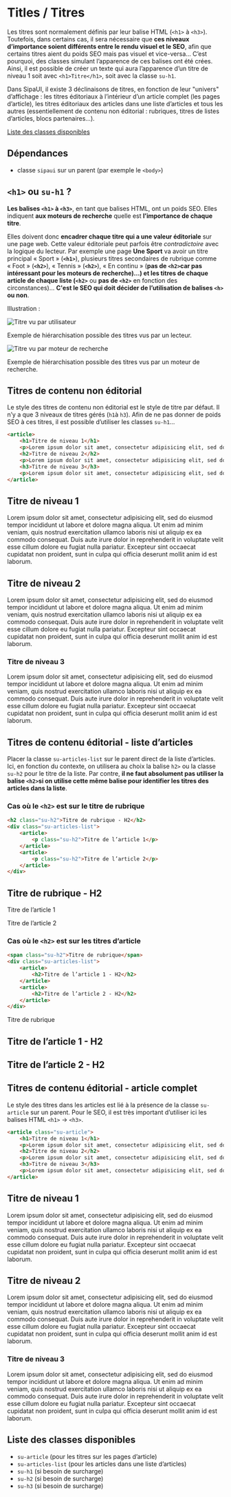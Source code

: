 # Titles / Titres

Les titres sont normalement définis par leur balise HTML (`<h1>` à `<h3>`). Toutefois, dans certains cas, il sera nécessaire que **ces niveaux d’importance soient différents entre le rendu visuel et le SEO**, afin que certains titres aient du poids SEO mais pas visuel et vice-versa… C’est pourquoi, des classes simulant l’apparence de ces balises ont été crées. Ainsi, il est possible de créer un texte qui aura l’apparence d’un titre de niveau 1 soit avec `<h1>Titre</h1>`, soit avec la classe `su-h1`.

Dans SipaUI, il existe 3 déclinaisons de titres, en fonction de leur "univers" d’affichage&nbsp;: les titres éditoriaux à l’intérieur d’un article complet (les pages d’article), les titres éditoriaux des articles dans une liste d’articles et tous les autres (essentiellement de contenu non éditorial&nbsp;: rubriques, titres de listes d’articles, blocs partenaires…).

<a href="#liste-classes" target="_self" class="link-button">Liste des classes disponibles</a>


<div class="dependances">
																							
## Dépendances
- classe `sipaui` sur un parent (par exemple le `<body>`)

</div>

<!------------------–------------------–------------------–------------------–------------------–------------------–------------------–------------------–------------------– -->

## `<h1>` ou `su-h1` ?

**Les balises `<h1>` à `<h3>`**, en tant que balises HTML, ont un poids SEO. Elles indiquent **aux moteurs de recherche** quelle est **l’importance de chaque titre**.

Elles doivent donc **encadrer chaque titre qui a une valeur éditoriale** sur une page web. Cette valeur éditoriale peut parfois être *contradictoire* avec la logique du lecteur. Par exemple une page **Une Sport** va avoir un titre principal «&nbsp;Sport&nbsp;» (**`<h1>`**), plusieurs titres secondaires de rubrique comme «&nbsp;Foot&nbsp;» (**`<h2>`**), «&nbsp;Tennis&nbsp;» (**`<h2>`**), «&nbsp;En continu&nbsp;» (**pas de `<h2>`**car pas intéressant pour les moteurs de recherche)…) et les titres de chaque article de chaque liste (**`<h2>`** ou **pas de `<h2>`** en fonction des circonstances)… **C'est le SEO qui doit décider de l’utilisation de balises `<h>` ou non**.

Illustration&nbsp;:

<div class="flex">
 <div>
 
![Titre vu par utilisateur](components/COMPONENTS/Titles/design/titraille__utilisateur.png)
<p class="legende">Exemple de hiérarchisation possible des titres vus par un lecteur.</p>

 </div>
 
 <div>

![Titre vu par moteur de recherche](components/COMPONENTS/Titles/design/titraille__robot.png)
<p class="legende">Exemple de hiérarchisation possible des titres vus par un moteur de recherche.</p>

 </div>
</div>


## Titres de contenu non éditorial

Le style des titres de contenu non éditorial est le style de titre par défaut. Il n’y a que 3 niveaux de titres gérés (`h1`à `h3`). Afin de ne pas donner de poids SEO à ces titres, il est possible d’utiliser les classes `su-h1`…

```html
<article>
    <h1>Titre de niveau 1</h1>
    <p>Lorem ipsum dolor sit amet, consectetur adipisicing elit, sed do eiusmod tempor incididunt ut labore et dolore magna aliqua. Ut enim ad minim veniam, quis nostrud exercitation ullamco laboris nisi ut aliquip ex ea commodo consequat. Duis aute irure dolor in reprehenderit in voluptate velit esse cillum dolore eu fugiat nulla pariatur. Excepteur sint occaecat cupidatat non proident, sunt in culpa qui officia deserunt mollit anim id est laborum.</p>
    <h2>Titre de niveau 2</h2>
    <p>Lorem ipsum dolor sit amet, consectetur adipisicing elit, sed do eiusmod tempor incididunt ut labore et dolore magna aliqua. Ut enim ad minim veniam, quis nostrud exercitation ullamco laboris nisi ut aliquip ex ea commodo consequat. Duis aute irure dolor in reprehenderit in voluptate velit esse cillum dolore eu fugiat nulla pariatur. Excepteur sint occaecat cupidatat non proident, sunt in culpa qui officia deserunt mollit anim id est laborum.</p>
    <h3>Titre de niveau 3</h3>
    <p>Lorem ipsum dolor sit amet, consectetur adipisicing elit, sed do eiusmod tempor incididunt ut labore et dolore magna aliqua. Ut enim ad minim veniam, quis nostrud exercitation ullamco laboris nisi ut aliquip ex ea commodo consequat. Duis aute irure dolor in reprehenderit in voluptate velit esse cillum dolore eu fugiat nulla pariatur. Excepteur sint occaecat cupidatat non proident, sunt in culpa qui officia deserunt mollit anim id est laborum.</p>
</article>
```

<div class="sipaui">
	<article>
	    <h1 class="su-h1">Titre de niveau 1</h1>
	    <p class="su-text-standard">Lorem ipsum dolor sit amet, consectetur adipisicing elit, sed do eiusmod tempor incididunt ut labore et dolore magna aliqua. Ut enim ad minim veniam, quis nostrud exercitation ullamco laboris nisi ut aliquip ex ea commodo consequat. Duis aute irure dolor in reprehenderit in voluptate velit esse cillum dolore eu fugiat nulla pariatur. Excepteur sint occaecat cupidatat non proident, sunt in culpa qui officia deserunt mollit anim id est laborum.</p>
	    <h2 class="su-h2">Titre de niveau 2</h2>
		<p>Lorem ipsum dolor sit amet, consectetur adipisicing elit, sed do eiusmod tempor incididunt ut labore et dolore magna aliqua. Ut enim ad minim veniam, quis nostrud exercitation ullamco laboris nisi ut aliquip ex ea commodo consequat. Duis aute irure dolor in reprehenderit in voluptate velit esse cillum dolore eu fugiat nulla pariatur. Excepteur sint occaecat cupidatat non proident, sunt in culpa qui officia deserunt mollit anim id est laborum.</p>
	    <h3 class="su-h3">Titre de niveau 3</h3>
	    <p>Lorem ipsum dolor sit amet, consectetur adipisicing elit, sed do eiusmod tempor incididunt ut labore et dolore magna aliqua. Ut enim ad minim veniam, quis nostrud exercitation ullamco laboris nisi ut aliquip ex ea commodo consequat. Duis aute irure dolor in reprehenderit in voluptate velit esse cillum dolore eu fugiat nulla pariatur. Excepteur sint occaecat cupidatat non proident, sunt in culpa qui officia deserunt mollit anim id est laborum.</p>
	</article>
</div>


<!------------------–------------------–------------------–------------------–------------------–------------------–------------------–------------------–------------------– -->


## Titres de contenu éditorial - liste d’articles

Placer la classe `su-articles-list` sur le parent direct de la liste d’articles. Ici, en fonction du contexte, on utilisera au choix la balise `h2>` ou la classe `su-h2` pour le titre de la liste. Par contre, **il ne faut absolument pas utiliser la balise `<h2>`si on utilise cette même balise pour identifier les titres des articles dans la liste**.

### Cas où le `<h2>` est sur le titre de rubrique

```html
<h2 class="su-h2">Titre de rubrique - H2</h2>
<div class="su-articles-list">
	<article>
    	<p class="su-h2">Titre de l’article 1</p>
	</article>
	<article>
    	<p class="su-h2">Titre de l’article 2</p>
    </article>
</div>
```

<div class="sipaui">
    <h2 class="su-h2">Titre de rubrique - H2</h2>
    <div class="su-articles-list">
    	<article>
	    	<p class="su-h2">Titre de l’article 1</p>
    	</article>
    	<article>
	    	<p class="su-h2">Titre de l’article 2</p>
	    </article>
    </div>
</div>

### Cas où le `<h2>` est sur les titres d’article

```html
<span class="su-h2">Titre de rubrique</span>
<div class="su-articles-list">
	<article>
    	<h2>Titre de l’article 1 - H2</h2>
	</article>
	<article>
    	<h2>Titre de l’article 2 - H2</h2>
    </article>
</div>
```

<div class="sipaui">
    <span class="su-h2">Titre de rubrique</span>
    <div class="su-articles-list">
    	<article>
	    	<h2>Titre de l’article 1 - H2</h2>
    	</article>
    	<article>
	    	<h2>Titre de l’article 2 - H2</h2>
	    </article>
    </div>
</div>

<!------------------–------------------–------------------–------------------–------------------–------------------–------------------–------------------–------------------– -->


## Titres de contenu éditorial - article complet

Le style des titres dans les articles est lié à la présence de la classe `su-article` sur un parent. Pour le SEO, il est très important d’utiliser ici les balises HTML `<h1>`&nbsp;->&nbsp;`<h3>`.

```html
<article class="su-article">
    <h1>Titre de niveau 1</h1>
    <p>Lorem ipsum dolor sit amet, consectetur adipisicing elit, sed do eiusmod tempor incididunt ut labore et dolore magna aliqua. Ut enim ad minim veniam, quis nostrud exercitation ullamco laboris nisi ut aliquip ex ea commodo consequat. Duis aute irure dolor in reprehenderit in voluptate velit esse cillum dolore eu fugiat nulla pariatur. Excepteur sint occaecat cupidatat non proident, sunt in culpa qui officia deserunt mollit anim id est laborum.</p>
    <h2>Titre de niveau 2</h2>
    <p>Lorem ipsum dolor sit amet, consectetur adipisicing elit, sed do eiusmod tempor incididunt ut labore et dolore magna aliqua. Ut enim ad minim veniam, quis nostrud exercitation ullamco laboris nisi ut aliquip ex ea commodo consequat. Duis aute irure dolor in reprehenderit in voluptate velit esse cillum dolore eu fugiat nulla pariatur. Excepteur sint occaecat cupidatat non proident, sunt in culpa qui officia deserunt mollit anim id est laborum.</p>
    <h3>Titre de niveau 3</h3>
    <p>Lorem ipsum dolor sit amet, consectetur adipisicing elit, sed do eiusmod tempor incididunt ut labore et dolore magna aliqua. Ut enim ad minim veniam, quis nostrud exercitation ullamco laboris nisi ut aliquip ex ea commodo consequat. Duis aute irure dolor in reprehenderit in voluptate velit esse cillum dolore eu fugiat nulla pariatur. Excepteur sint occaecat cupidatat non proident, sunt in culpa qui officia deserunt mollit anim id est laborum.</p>
</article>
```

<div class="sipaui">
	<article class="su-article">
	    <h1>Titre de niveau 1</h1>
	    <p>Lorem ipsum dolor sit amet, consectetur adipisicing elit, sed do eiusmod tempor incididunt ut labore et dolore magna aliqua. Ut enim ad minim veniam, quis nostrud exercitation ullamco laboris nisi ut aliquip ex ea commodo consequat. Duis aute irure dolor in reprehenderit in voluptate velit esse cillum dolore eu fugiat nulla pariatur. Excepteur sint occaecat cupidatat non proident, sunt in culpa qui officia deserunt mollit anim id est laborum.</p>
	    <h2>Titre de niveau 2</h2>
		<p>Lorem ipsum dolor sit amet, consectetur adipisicing elit, sed do eiusmod tempor incididunt ut labore et dolore magna aliqua. Ut enim ad minim veniam, quis nostrud exercitation ullamco laboris nisi ut aliquip ex ea commodo consequat. Duis aute irure dolor in reprehenderit in voluptate velit esse cillum dolore eu fugiat nulla pariatur. Excepteur sint occaecat cupidatat non proident, sunt in culpa qui officia deserunt mollit anim id est laborum.</p>
		<h3>Titre de niveau 3</h3>
		<p>Lorem ipsum dolor sit amet, consectetur adipisicing elit, sed do eiusmod tempor incididunt ut labore et dolore magna aliqua. Ut enim ad minim veniam, quis nostrud exercitation ullamco laboris nisi ut aliquip ex ea commodo consequat. Duis aute irure dolor in reprehenderit in voluptate velit esse cillum dolore eu fugiat nulla pariatur. Excepteur sint occaecat cupidatat non proident, sunt in culpa qui officia deserunt mollit anim id est laborum.</p>
	</article>
</div>


<div id="liste-classes" class="control-titres">

## Liste des classes disponibles
- `su-article` (pour les titres sur les pages d’article)
- `su-articles-list` (pour les articles dans une liste d’articles)
- `su-h1` (si besoin de surcharge)
- `su-h2` (si besoin de surcharge)
- `su-h3` (si besoin de surcharge)

</div>
